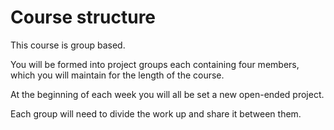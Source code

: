# Course structure

This course is group based. 

You will be formed into project groups each containing four members, which you will maintain for the length of the course.

At the beginning of each week you will all be set a new open-ended project. 

Each group will need to divide the work up and share it between them.
